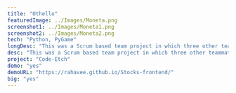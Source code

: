 ```yaml
---
title: "Othello"
featuredImage: ../Images/Moneta.png
screenshot1: ../Images/Moneta1.png
screenshot2: ../Images/Moneta2.png
tech: "Python, PyGame"
longDesc: "This was a Scrum based team project in which three other teammates, and I recreated a popular board game Othello in PyGame. The project had two sprint cycles, each two week long and it focused on slowing building a working model of the game."
desc: "This was a Scrum based team project in which three other teammates, and I recreated a popular board game Othello in PyGame. The project had two sprint cycles, each two week long and it focused on slowing building a working model of the game."
project: "Code-Etch"
demo: "yes"
demoURL: "https://rahavee.github.io/Stocks-frontend/"
big: "yes"
---
```

